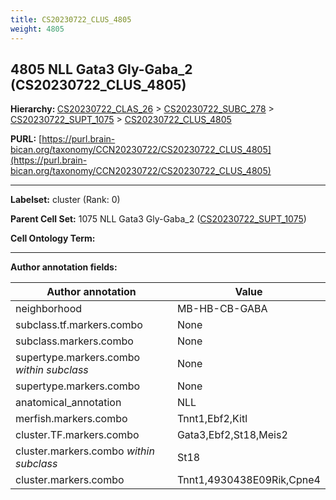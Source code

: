 ```yaml
---
title: CS20230722_CLUS_4805
weight: 4805
---
```

## 4805 NLL Gata3 Gly-Gaba_2 (CS20230722_CLUS_4805)
<b>Hierarchy: </b>
[CS20230722_CLAS_26](../CS20230722_CLAS_26) >
[CS20230722_SUBC_278](../CS20230722_SUBC_278) >
[CS20230722_SUPT_1075](../CS20230722_SUPT_1075) >
[CS20230722_CLUS_4805](../CS20230722_CLUS_4805)

**PURL:** [https://purl.brain-bican.org/taxonomy/CCN20230722/CS20230722_CLUS_4805](https://purl.brain-bican.org/taxonomy/CCN20230722/CS20230722_CLUS_4805)

---


**Labelset:** cluster (Rank: 0)

**Parent Cell Set:** 1075 NLL Gata3 Gly-Gaba_2 ([CS20230722_SUPT_1075](../CS20230722_SUPT_1075))



**Cell Ontology Term:** 

[MARKER GENES.]: #


---

[TRANSFERRED ANNOTATIONS.]: #


[AUTHOR ANNOTATION FIELDS.]: #


**Author annotation fields:**

| Author annotation | Value |
|-------------------|-------|
|neighborhood|MB-HB-CB-GABA|
|subclass.tf.markers.combo|None|
|subclass.markers.combo|None|
|supertype.markers.combo _within subclass_|None|
|supertype.markers.combo|None|
|anatomical_annotation|NLL|
|merfish.markers.combo|Tnnt1,Ebf2,Kitl|
|cluster.TF.markers.combo|Gata3,Ebf2,St18,Meis2|
|cluster.markers.combo _within subclass_|St18|
|cluster.markers.combo|Tnnt1,4930438E09Rik,Cpne4|
